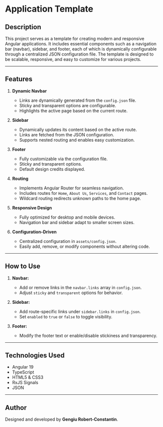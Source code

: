 # Application Template

## Description
This project serves as a template for creating modern and responsive Angular applications. It includes essential components such as a navigation bar (navbar), sidebar, and footer, each of which is dynamically configurable through a centralized JSON configuration file. The template is designed to be scalable, responsive, and easy to customize for various projects.

---

## Features

1. **Dynamic Navbar**
   - Links are dynamically generated from the `config.json` file.
   - Sticky and transparent options are configurable.
   - Highlights the active page based on the current route.

2. **Sidebar**
   - Dynamically updates its content based on the active route.
   - Links are fetched from the JSON configuration.
   - Supports nested routing and enables easy customization.

3. **Footer**
   - Fully customizable via the configuration file.
   - Sticky and transparent options.
   - Default design credits displayed.

4. **Routing**
   - Implements Angular Router for seamless navigation.
   - Includes routes for `Home`, `About Us`, `Services`, and `Contact` pages.
   - Wildcard routing redirects unknown paths to the home page.

5. **Responsive Design**
   - Fully optimized for desktop and mobile devices.
   - Navigation bar and sidebar adapt to smaller screen sizes.

6. **Configuration-Driven**
   - Centralized configuration in `assets/config.json`.
   - Easily add, remove, or modify components without altering code.

---

## How to Use

1. **Navbar:**
   - Add or remove links in the `navbar.links` array in `config.json`.
   - Adjust `sticky` and `transparent` options for behavior.

2. **Sidebar:**
   - Add route-specific links under `sidebar.links` in `config.json`.
   - Set `enabled` to `true` or `false` to toggle visibility.

3. **Footer:**
   - Modify the footer text or enable/disable stickiness and transparency.

---

## Technologies Used

- Angular 19
- TypeScript
- HTML5 & CSS3
- RxJS Signals
- JSON 

---

## Author
Designed and developed by **Gengiu Robert-Constantin**.

